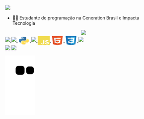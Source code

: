<a href="https://git.io/typing-svg"><img src="https://readme-typing-svg.herokuapp.com?font=Special+Elite&size=30&duration=3000&pause=500&color=#DB7093&background=F82470E1&center=true&vCenter=true&width=1000&lines=Ol%C3%A1%2C+eu+sou+a+Mirelle+Mota"/></a>

- 👩‍💻 Estudante de programação na Generation Brasil e Impacta Tecnologia

<div align="center">
  <a href="https://github.com/MirelleMota">
  <img height="180em" src="https://github-readme-stats.vercel.app/api/top-langs/?username=MirelleMota&layout=compact&langs_count=7&theme=dracula"/>
</div>

<div style="center">

  <img src="https://cdn.jsdelivr.net/gh/devicons/devicon/icons/java/java-original-wordmark.svg"  width=50/>
  <img src="https://cdn.jsdelivr.net/gh/devicons/devicon/icons/spring/spring-original-wordmark.svg"  width=50/>
  <img align="center" alt="Rafa-Python" height="30" width="40" src="https://raw.githubusercontent.com/devicons/devicon/master/icons/python/python-original.svg">
  <img src="https://cdn.jsdelivr.net/gh/devicons/devicon/icons/mysql/mysql-original-wordmark.svg"  width=50/> 
  <img align="center" alt="Rafa-Js" height="30" width="40" src="https://raw.githubusercontent.com/devicons/devicon/master/icons/javascript/javascript-plain.svg">
  <img align="center" alt="Rafa-HTML" height="30" width="40" src="https://raw.githubusercontent.com/devicons/devicon/master/icons/html5/html5-original.svg">
  <img align="center" alt="Rafa-CSS" height="30" width="40" src="https://raw.githubusercontent.com/devicons/devicon/master/icons/css3/css3-original.svg">
  <img src="https://cdn.jsdelivr.net/gh/devicons/devicon/icons/nodejs/nodejs-original-wordmark.svg" width=50/>

<div> 
  <a href = "mailto:mirelle.motta06@gmail.com"><img src="https://img.shields.io/badge/-Gmail-%23333?style=for-the-badge&logo=gmail&logoColor=white" target="_blank"></a>
  <a href="https://www.linkedin.com/in/mirelle-mota-93bb20111" target="_blank"><img src="https://img.shields.io/badge/-LinkedIn-%230077B5?style=for-the-badge&logo=linkedin&logoColor=white" target="_blank"></a> 
 
  ![Snake animation](https://github.com/rafaballerini/rafaballerini/blob/output/github-contribution-grid-snake.svg)
 
